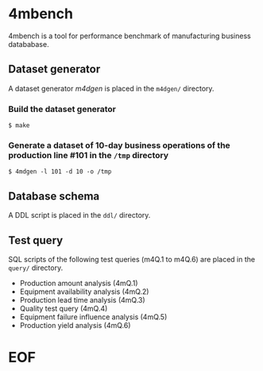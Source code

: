 # 4mbench

4mbench is a tool for performance benchmark of manufacturing business datababase.

## Dataset generator

A dataset generator *m4dgen* is placed in the `m4dgen/` directory.

### Build the dataset generator

	$ make

### Generate a dataset of 10-day business operations of the production line #101 in the `/tmp` directory

	$ 4mdgen -l 101 -d 10 -o /tmp

## Database schema

A DDL script is placed in the `ddl/` directory.

## Test query

SQL scripts of the following test queries (m4Q.1 to m4Q.6) are placed in the `query/` directory.

- Production amount analysis (4mQ.1)
- Equipment availability analysis (4mQ.2)
- Production lead time analysis (4mQ.3)
- Quality test query (4mQ.4)
- Equipment failure influence analysis (4mQ.5)
- Production yield analysis (4mQ.6)

# EOF
